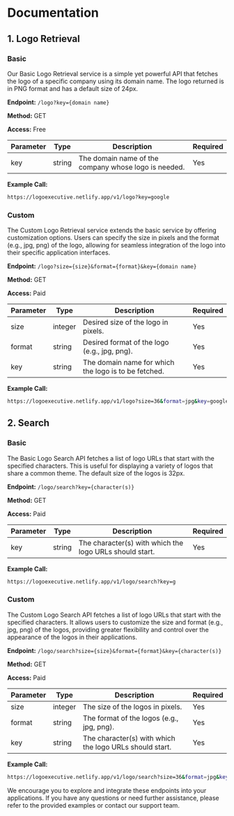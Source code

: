 # Documentation

## 1. Logo Retrieval

### Basic

Our Basic Logo Retrieval service is a simple yet powerful API that fetches the
logo of a specific company using its domain name. The logo returned is in PNG
format and has a default size of 24px.

**Endpoint:** `/logo?key={domain name}`

**Method:** GET

**Access:** Free

| Parameter | Type   | Description                                          | Required |
| --------- | ------ | ---------------------------------------------------- | -------- |
| key       | string | The domain name of the company whose logo is needed. | Yes      |

**Example Call:**

```sh
https://logoexecutive.netlify.app/v1/logo?key=google
```

### Custom

The Custom Logo Retrieval service extends the basic service by offering
customization options. Users can specify the size in pixels and the format
(e.g., jpg, png) of the logo, allowing for seamless integration of the logo into
their specific application interfaces.

**Endpoint:** `/logo?size={size}&format={format}&key={domain name}`

**Method:** GET

**Access:** Paid

| Parameter | Type    | Description                                          | Required |
| --------- | ------- | ---------------------------------------------------- | -------- |
| size      | integer | Desired size of the logo in pixels.                  | Yes      |
| format    | string  | Desired format of the logo (e.g., jpg, png).         | Yes      |
| key       | string  | The domain name for which the logo is to be fetched. | Yes      |

**Example Call:**

```sh
https://logoexecutive.netlify.app/v1/logo?size=36&format=jpg&key=google
```

## 2. Search

### Basic

The Basic Logo Search API fetches a list of logo URLs that start with the
specified characters. This is useful for displaying a variety of logos that
share a common theme. The default size of the logos is 32px.

**Endpoint:** `/logo/search?key={character(s)}`

**Method:** GET

**Access:** Paid

| Parameter | Type   | Description                                             | Required |
| --------- | ------ | ------------------------------------------------------- | -------- |
| key       | string | The character(s) with which the logo URLs should start. | Yes      |

**Example Call:**

```sh
https://logoexecutive.netlify.app/v1/logo/search?key=g
```

### Custom

The Custom Logo Search API fetches a list of logo URLs that start with the
specified characters. It allows users to customize the size and format (e.g.,
jpg, png) of the logos, providing greater flexibility and control over the
appearance of the logos in their applications.

**Endpoint:** `/logo/search?size={size}&format={format}&key={character(s)}`

**Method:** GET

**Access:** Paid

| Parameter | Type    | Description                                             | Required |
| --------- | ------- | ------------------------------------------------------- | -------- |
| size      | integer | The size of the logos in pixels.                        | Yes      |
| format    | string  | The format of the logos (e.g., jpg, png).               | Yes      |
| key       | string  | The character(s) with which the logo URLs should start. | Yes      |

**Example Call:**

```sh
https://logoexecutive.netlify.app/v1/logo/search?size=36&format=jpg&key=g
```

We encourage you to explore and integrate these endpoints into your
applications. If you have any questions or need further assistance, please refer
to the provided examples or contact our support team.
